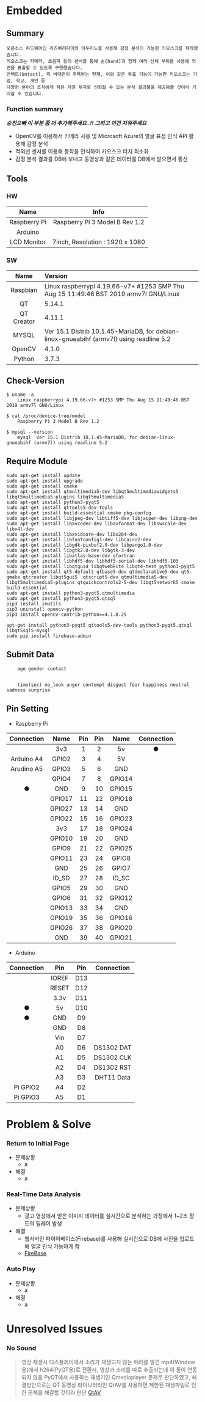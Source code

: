 # Embedded

## Summary

```
오픈소스 하드웨어인 라즈베리파이와 아두이노를 사용해 감정 분석이 가능한 키오스크를 제작했습니다.
키오스크는 카메라, 초음파 등의 센서를 통해 손(hand)과 함께 여러 신체 부위를 사용해 의견을 표출할 수 있도록 구현했습니다.
언택트(Untact), 즉 비대면이 주목받는 현재, 이와 같은 투표 기능이 가능한 키오스크는 기업, 학교, 개인 등
다양한 분야의 조직에게 적은 자원 투자로 신뢰할 수 있는 분석 결과물을 제공해줄 것이라 기대할 수 있습니다.
```

### Function summary

**_승진오빠 이 부분 좀 더 추가해주세요..!! 그리고 이건 지워주세요_**

- OpenCV를 이용해서 카메라 사용 및 Microsoft Azure의 얼굴 표정 인식 API 활용해 감정 분석
- 적외선 센서를 이용해 동작을 인식하여 키오스크 터치 최소화
- 감정 분석 결과를 DB에 보내고 동영상과 같은 데이터를 DB에서 받으면서 통신

## Tools

### HW

|     Name     |              Info               |
| :----------: | :-----------------------------: |
| Raspberry Pi | Raspberry Pi 3 Model B Rev 1.2  |
|   Arduino    |                                 |
| LCD Monitor  | 7inch, Resolution : 1920 x 1080 |

### SW

|    Name    | Version                                                                                  |
| :--------: | :--------------------------------------------------------------------------------------- |
|  Raspbian  | Linux raspberrypi 4.19.66-v7+ #1253 SMP Thu Aug 15 11:49:46 BST 2019 armv7l GNU/Linux    |
|     QT     | 5.14.1                                                                                   |
| QT Creator | 4.11.1                                                                                   |
|   MYSQL    | Ver 15.1 Distrib 10.1.45-MariaDB, for debian-linux-gnueabihf (armv7l) using readline 5.2 |
|   OpenCV   | 4.1.0                                                                                    |
|   Python   | 3.7.3                                                                                    |

## Check-Version

```
$ uname -a
    Linux raspberrypi 4.19.66-v7+ #1253 SMP Thu Aug 15 11:49:46 BST 2019 armv7l GNU/Linux

$ cat /proc/device-tree/model
    Raspberry Pi 3 Model B Rev 1.2

$ mysql --version
    mysql  Ver 15.1 Distrib 10.1.45-MariaDB, for debian-linux-gnueabihf (armv7l) using readline 5.2

```

## Require Module

```
sudo apt-get install update
sudo apt-get install upgrade
sudo apt-get install cmake
sudo apt-get install qtmultimedia5-dev libqt5multimediawidgets5 libqt5multimedia5-plugins libqt5multimedia5
sudo apt-get install python3-pyqt5
sudo apt-get install qttools5-dev-tools
sudo apt-get install build-essestial cmake pkg-config
sudo apt-get install libjpeg-dev libtiff5-dev libjasper-dev libpng-dev
sudo apt-get install libavcodec-dev libavformat-dev libswscale-dev libv4l-dev
sudo apt-get install libxvidcore-dev libx264-dev
sudo apt-get install libfontconfig1-dev libcairo2-dev
sudo apt-get install libgdk-pixbuf2.0-dev libpango1.0-dev
sudo apt-get install libgtk2.0-dev libgtk-3-dev
sudo apt-get install libatlas-base-dev gfortran
sudo apt-get install libhdf5-dev libhdf5-serial-dev libhdf5-103
sudo apt-get install libqtgui4 libqtwebkit4 libqt4-test python3-pyqt5
sudo apt-get install qt5-default qtbase5-dev qtdeclarative5-dev qt5-qmake qtcreator libqt5gui5  qtscript5-dev qtmultimedia5-dev libqt5multimedia5-plugins qtquickcontrols2-5-dev libqt5network5 cmake build-essential
sudo apt-get install python3-pyqt5.qtmultimedia
sudo apt-get install python3-pyqt5.qtsql
pip3 install imutils
pip3 uninstall opencv-python
pip3 install opencv-contrib-python==4.1.0.25

apt-get install python3-pyqt5 qttools5-dev-tools python3-pyqt5.qtsql libqt5sql5-mysql
sudo pip install firebase-admin
```

## Submit Data

```
	age gender contact


	time(sec) no_look anger contempt disgust fear happiness neutral sadness surprise

```

## Pin Setting

- Raspberry Pi

| Connection |  Name  | Pin | Pin |  Name  | Connection |
| :--------: | :----: | :-: | :-: | :----: | :--------: |
|            |  3v3   |  1  |  2  |   5v   |     ●      |
| Arduino A4 | GPIO2  |  3  |  4  |   5V   |            |
| Arudino A5 | GPIO3  |  5  |  6  |  GND   |            |
|            | GPIO4  |  7  |  8  | GPIO14 |            |
|     ●      |  GND   |  9  | 10  | GPIO15 |            |
|            | GPIO17 | 11  | 12  | GPIO18 |            |
|            | GPIO27 | 13  | 14  |  GND   |            |
|            | GPIO22 | 15  | 16  | GPIO23 |            |
|            |  3v3   | 17  | 18  | GPIO24 |            |
|            | GPIO10 | 19  | 20  |  GND   |            |
|            | GPIO9  | 21  | 22  | GPIO25 |            |
|            | GPIO11 | 23  | 24  | GPIO8  |            |
|            |  GND   | 25  | 26  | GPIO7  |            |
|            | ID_SD  | 27  | 28  | ID_SC  |            |
|            | GPIO5  | 29  | 30  |  GND   |            |
|            | GPIO6  | 31  | 32  | GPIO12 |            |
|            | GPIO13 | 33  | 34  |  GND   |            |
|            | GPIO19 | 35  | 36  | GPIO16 |            |
|            | GPIO26 | 37  | 38  | GPIO20 |            |
|            |  GND   | 39  | 40  | GPIO21 |            |

- Arduino

| Connection |  Pin  | Pin | Connection |
| :--------: | :---: | :-: | :--------: |
|            | IOREF | D13 |            |
|            | RESET | D12 |            |
|            | 3.3v  | D11 |            |
|     ●      |  5v   | D10 |            |
|     ●      |  GND  | D9  |            |
|            |  GND  | D8  |            |
|            |  Vin  | D7  |            |
|            |  A0   | D6  | DS1302 DAT |
|            |  A1   | D5  | DS1302 CLK |
|            |  A2   | D4  | DS1302 RST |
|            |  A3   | D3  | DHT11 Data |
|  Pi GPIO2  |  A4   | D2  |            |
|  Pi GPIO3  |  A5   | D1  |            |

# Problem & Solve

### Return to Initial Page

- 문제상황
  - a
- 해결
  - a

### Real-Time Data Analysis

- 문제상황
  - 광고 영상에서 얻은 이미지 데이터를 실시간으로 분석하는 과정에서 1~2초 정도의 딜레이 발생
- 해결
  - 웹서버인 파이어베이스(Firebase)를 사용해 실시간으로 DB에 사진을 업로드해 얼굴 인식 가능하게 함
  - [FireBase](https://firebase.google.com/docs/reference?hl=ko)

### Auto Play

- 문제상황
  - a
- 해결
  - a

# Unresolved Issues

### No Sound

> 영상 재생시 디스플레이에서 소리가 재생되지 않는 에러를 발견
> mp4(Window용)에서 h264(PyQT용)로 전환시, 영상과 소리를 따로 추출되는데 이 둘이 연동되지 않음
> PyQT에서 사용하는 재생기인 Qmediaplayer 문제로 판단하였고,
> 해결방안으로는 QT 동영상 라이브러리인 QtAV를 사용하면 제한된 재생파일로 인한 문제를 해결할 것이라 판단
> [QtAV](https://github.com/wang-bin/QtAV)
